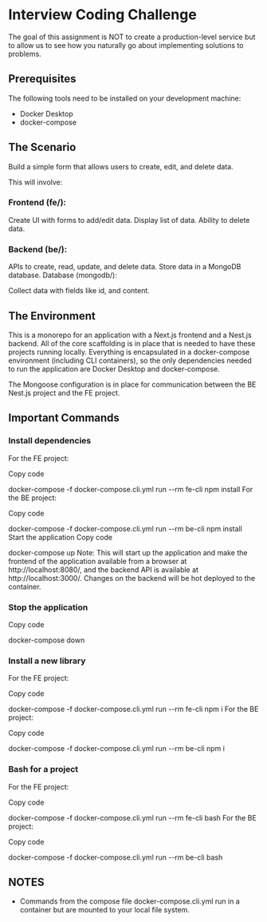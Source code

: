 # Interview Coding Challenge

The goal of this assignment is NOT to create a production-level
service but to allow us to see how you naturally go about implementing solutions to problems.

## Prerequisites

The following tools need to be installed on your development machine:

* Docker Desktop
* docker-compose


## The Scenario

Build a simple form that allows users to create, edit, and delete data.

This will involve:

### Frontend (fe/):

Create UI with forms to add/edit data.
Display list of data.
Ability to delete data.

### Backend (be/):

APIs to create, read, update, and delete data.
Store data in a MongoDB database.
Database (mongodb/):

Collect data with fields like id, and content.

## The Environment

This is a monorepo for an application with a Next.js frontend and a Nest.js backend. All of the core scaffolding is in
place that is needed to have these projects running locally. Everything is encapsulated in a docker-compose
environment (including CLI containers), so the only dependencies needed to run the application are Docker Desktop and
docker-compose.

The Mongoose configuration is in place for communication between the BE Nest.js project and the FE project.

## Important Commands

### Install dependencies

For the FE project:

Copy code

docker-compose -f docker-compose.cli.yml run --rm fe-cli npm install
For the BE project:

Copy code

docker-compose -f docker-compose.cli.yml run --rm be-cli npm install
Start the application
Copy code

docker-compose up
Note: This will start up the application and make the frontend of the application available from a browser
at http://localhost:8080/, and the backend API is available at http://localhost:3000/. Changes on the backend will be
hot deployed to the container.

### Stop the application

Copy code

docker-compose down

### Install a new library

For the FE project:

Copy code

docker-compose -f docker-compose.cli.yml run --rm fe-cli npm i <package>
For the BE project:

Copy code

docker-compose -f docker-compose.cli.yml run --rm be-cli npm i <package>

### Bash for a project

For the FE project:

Copy code

docker-compose -f docker-compose.cli.yml run --rm fe-cli bash
For the BE project:

Copy code

docker-compose -f docker-compose.cli.yml run --rm be-cli bash

## NOTES

- Commands from the compose file docker-compose.cli.yml run in a container but are mounted to your local file system. 

